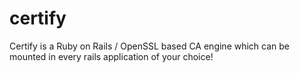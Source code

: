 certify
=======

Certify is a Ruby on Rails / OpenSSL based CA engine which can be mounted in every rails application of your choice!